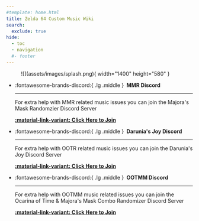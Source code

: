```yaml
---
#template: home.html
title: Zelda 64 Custom Music Wiki
search:
  exclude: true
hide:
  - toc
  - navigation
  #- footer
---
```


<!-- Remove unwanted elements -->
<style>
  /* Remove the Page Header */
  .md-typeset h1,
  .md-content__button {
    display: none;
  }
  .md-main__inner {
    margin-top: 0;
  }
  .md-content__inner::before {
    height: 0;
  }
  /* Remove the Git Comitters footer */
  .md-source-file__fact {
    display: none;
  }
</style>

<!-- Splash Image -->
<figure markdown="span">
  ![](assets/images/splash.png){ width="1400" height="580" }
  </figcaption>
</figure>

<!-- Create Discord Server Grid Buttons -->
<div class="grid cards" markdown>

-   :fontawesome-brands-discord:{ .lg .middle } __&nbsp;MMR Discord__
  
    ---

    For extra help with MMR related music issues you can join the Majora's Mask Randomzier Discord Server

    **[:material-link-variant: Click Here to Join](https://discord.gg/7jBRhhJ)**

-   :fontawesome-brands-discord:{ .lg .middle } __&nbsp;Darunia's Joy Discord__

    ---

    For extra help with OOTR related music issues you can join the Darunia's Joy Discord Server

    **[:material-link-variant: Click Here to Join](https://discord.gg/EVpd499gkS)**

</div>

<div class="grid cards" markdown>

-   :fontawesome-brands-discord:{ .lg .middle } __&nbsp;OOTMM Discord__

    ---

    For extra help with OOTMM music related issues you can join the Ocarina of Time & Majora's Mask Combo Randomizer Discord Server

    **[:material-link-variant: Click Here to Join](https://discord.gg/4QdtPBP6wf)**

</div>

<!-- Begin the rest of the page -->